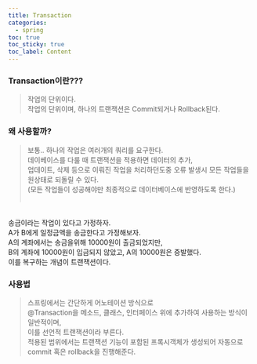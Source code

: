 ```yaml
---
title: Transaction 
categories: 
  - spring 
toc: true
toc_sticky: true
toc_label: Content 
---
```


### Transaction이란???
> 작업의 단위이다. <br>
작업의 단위이며, 하나의 트랜잭션은 Commit되거나 Rollback된다. 


### 왜 사용할까? 
> 보통.. 하나의 작업은 여러개의 쿼리를 요구한다. <br>
데이베이스를 다룰 때 트랜잭션을 적용하면 데이터의 추가, <br>
업데이트, 삭제 등으로 이뤄진 작업을 처리하던도중 오류 발생시 모든 작업들을 원상태로 되돌릴 수 있다. <br>
(모든 작업들이 성공해야만 최종적으로 데이터베이스에 반영하도록 한다.)<br><br>
<br>
송금이라는 작업이 있다고 가정하자.<br>
A가 B에게 일정금액을 송금한다고 가정해보자.<br>
A의 계좌에서는 송금을위해 10000원이 출금되었지만,<br>
B의 계좌에 10000원이 입금되지 않았고, A의 10000원은 증발했다.<br>
이를 복구하는 개념이 트랜잭션이다.



### 사용법
> 스프링에서는 간단하게 어노테이션 방식으로 <br>
@Transaction을 메소드, 클래스, 인터페이스 위에 추가하여 사용하는 방식이 일반적이며, <br>
이를 선언적 트랜잭션이라 부른다.<br>
적용된 범위에서는 트랜잭션 기능이 포함된 프록시객체가 생성되어 자동으로 commit 혹은 rollback을 진행해준다. 